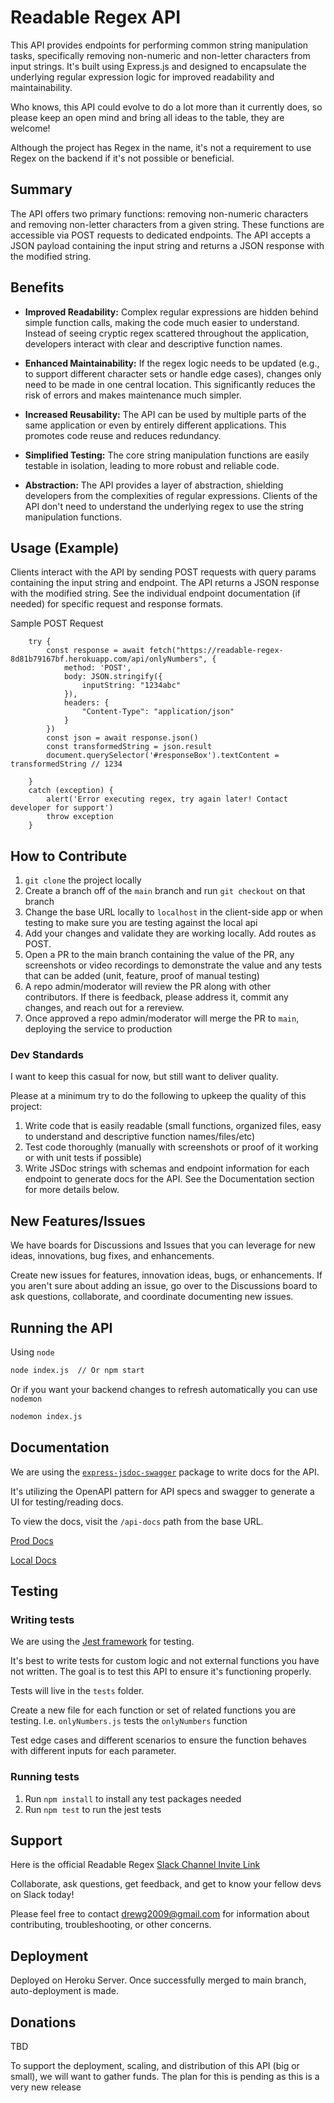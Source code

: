 # Readable Regex API

This API provides endpoints for performing common string manipulation tasks, specifically removing non-numeric and non-letter characters from input strings. It's built using Express.js and designed to encapsulate the underlying regular expression logic for improved readability and maintainability.

Who knows, this API could evolve to do a lot more than it currently does, so please keep an open mind and bring all ideas to the table, they are welcome!

Although the project has Regex in the name, it's not a requirement to use Regex on the backend if it's not possible or beneficial.

## Summary

The API offers two primary functions: removing non-numeric characters and removing non-letter characters from a given string. These functions are accessible via POST requests to dedicated endpoints. The API accepts a JSON payload containing the input string and returns a JSON response with the modified string.

## Benefits

*   **Improved Readability:** Complex regular expressions are hidden behind simple function calls, making the code much easier to understand. Instead of seeing cryptic regex scattered throughout the application, developers interact with clear and descriptive function names.

*   **Enhanced Maintainability:** If the regex logic needs to be updated (e.g., to support different character sets or handle edge cases), changes only need to be made in one central location. This significantly reduces the risk of errors and makes maintenance much simpler.

*   **Increased Reusability:** The API can be used by multiple parts of the same application or even by entirely different applications. This promotes code reuse and reduces redundancy.

*   **Simplified Testing:** The core string manipulation functions are easily testable in isolation, leading to more robust and reliable code.

*   **Abstraction:** The API provides a layer of abstraction, shielding developers from the complexities of regular expressions. Clients of the API don't need to understand the underlying regex to use the string manipulation functions.

## Usage (Example)

Clients interact with the API by sending POST requests with query params containing the input string and endpoint. The API returns a JSON response with the modified string. See the individual endpoint documentation (if needed) for specific request and response formats.

Sample POST Request 

```
    try {
        const response = await fetch("https://readable-regex-8d81b79167bf.herokuapp.com/api/onlyNumbers", {
            method: 'POST',
            body: JSON.stringify({
                inputString: "1234abc"
            }),
            headers: {
                "Content-Type": "application/json"
            }
        })
        const json = await response.json()
        const transformedString = json.result
        document.querySelector('#responseBox').textContent = transformedString // 1234

    }
    catch (exception) {
        alert('Error executing regex, try again later! Contact developer for support')
        throw exception
    }
```

## How to Contribute

1. `git clone` the project locally
2. Create a branch off of the `main` branch and run `git checkout` on that branch
3. Change the base URL locally to `localhost` in the client-side app or when testing to make sure you are testing against the local api
4. Add your changes and validate they are working locally. Add routes as POST.
5. Open a PR to the main branch containing the value of the PR, any screenshots or video recordings to demonstrate the value and any tests that can be added (unit, feature, proof of manual testing)
6. A repo admin/moderator will review the PR along with other contributors. If there is feedback, please address it, commit any changes, and reach out for a rereview.
7. Once approved a repo admin/moderator will merge the PR to `main`, deploying the service to production

### Dev Standards

I want to keep this casual for now, but still want to deliver quality. 

Please at a minimum try to do the following to upkeep the quality of this project: 

1. Write code that is easily readable (small functions, organized files, easy to understand and descriptive function names/files/etc)
2. Test code thoroughly (manually with screenshots or proof of it working or with unit tests if possible)
3. Write JSDoc strings with schemas and endpoint information for each endpoint to generate docs for the API. See the Documentation section for more details below.

## New Features/Issues

We have boards for Discussions and Issues that you can leverage for new ideas, innovations, bug fixes, and enhancements. 

Create new issues for features, innovation ideas, bugs, or enhancements. If you aren't sure about adding an issue, go over to the Discussions board to ask questions, collaborate, and coordinate documenting new issues. 

## Running the API

Using `node`  
```bash
node index.js  // Or npm start
```
Or if you want your backend changes to refresh automatically you can use `nodemon`
```bash
nodemon index.js
```

## Documentation

We are using the [`express-jsdoc-swagger`](https://www.npmjs.com/package/swagger-jsdoc) package to write docs for the API. 

It's utilizing the OpenAPI pattern for API specs and swagger to generate a UI for testing/reading docs.

To view the docs, visit the `/api-docs` path from the base URL. 

[Prod Docs](https://readable-regex-8d81b79167bf.herokuapp.com/api-docs/)

[Local Docs](http://localhost:3000/api-docs/)


## Testing

### Writing tests

We are using the [Jest framework](https://jestjs.io/) for testing.

It's best to write tests for custom logic and not external functions you have not written. 
The goal is to test this API to ensure it's functioning properly. 

Tests will live in the `tests` folder. 

Create a new file for each function or set of related functions you are testing. I.e. `onlyNumbers.js` tests the `onlyNumbers` function

Test edge cases and different scenarios to ensure the function behaves with different inputs for each parameter. 


### Running tests 

1. Run `npm install` to install any test packages needed
2. Run `npm test` to run the jest tests


## Support

Here is the official Readable Regex [Slack Channel Invite Link](https://join.slack.com/t/readableregex/shared_invite/zt-2zdksij4k-wEYXgPNSFOWXYlNM3CSq0Q)

Collaborate, ask questions, get feedback, and get to know your fellow devs on Slack today!

Please feel free to contact drewg2009@gmail.com for information about contributing, troubleshooting, or other concerns.

## Deployment

Deployed on Heroku Server. Once successfully merged to main branch, auto-deployment is made. 

## Donations

TBD 

To support the deployment, scaling, and distribution of this API (big or small), we will want to gather funds.
The plan for this is pending as this is a very new release
